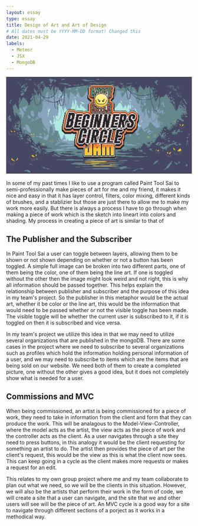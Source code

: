 ```yaml
---
layout: essay
type: essay
title: Design of Art and Art of Design
# All dates must be YYYY-MM-DD format! Changed this
date: 2021-04-29
labels:
  - Meteor
  - JSX
  - MongoDB
---
```


<img class="ui medium right floated rounded image" src="../images/beginnersgamejam.png">

In some of my past times I like to use a program called Paint Tool Sai to semi-professionally make pieces of art for me and my friend, it makes it nice and easy in that it has layer
control, filters, color mixing, different kinds of brushes, and a stablizier but those are just there to allow me to make my work more easily. But there is always a process I have
to go through when making a piece of work which is the sketch into lineart into colors and shading. My process in creating a piece of art is similar to that of 

## The Publisher and the Subscriber
In Paint Tool Sai a user can toggle between layers, allowing them to be shown or not shown depending on whether or not a button has been toggled. A simple full image can be broken
into two different parts, one of them being the color, one of them being the line art. If one is toggled without the other then the image might look weird and not right, this
is why all information should be passed together. This helps explain the relationship between publisher and subscriber and the purpose of this idea in my team's project. So
the publisher in this metaphor would be the actual art, whether it be color or the line art, this would be the information that would need to be passed whether or not the visible
toggle has been made. The visible toggle will be whether the current user is subscribed to it, if it is toggled on then it is subscribed and vice versa.

In my team's project we utilize this idea in that we may need to utilize several organizations that are published in the mongoDB. There are some cases in the project where we need
to subscribe to several organizations such as profiles which hold the information holding personal information of a user, and we may need to subscribe to items which are the items
that are being sold on our website. We need both of them to create a completed picture, one without the other gives a good idea, but it does not completely show what is needed for a
user.

## Commissions and MVC
When being commissioned, an artist is being commissioned for a piece of work, they need to take in information from the client and form that they can produce the work.
This will be analagous to the Model-View-Controller, where the model acts as the artist, the view acts as the piece of work and the controller acts as the client. As a user
navigates through a site they need to press buttons, in this analogy it would be the client requesting for something an artist to do. The artist then provides the piece of
art per the client's request, this would be the view as this is what the client now sees. This can keep going in a cycle as the client makes more requests or makes a request for
an edit.

This relates to my own group project where me and my team collaborate to plan out what we need, so we will be the clients in this situation. However, we will also be the artists
that perform their work in the form of code, we will create a site that a user can navigate, and the site that we and other users will see will be the piece of art. An MVC cycle
is a good way for a site to navigate through different sections of a porject as it works in a methodical way.

